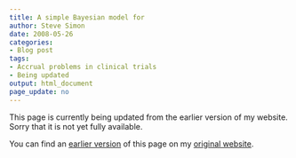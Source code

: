 ```yaml
---
title: A simple Bayesian model for 
author: Steve Simon
date: 2008-05-26
categories:
- Blog post
tags:
- Accrual problems in clinical trials
- Being updated
output: html_document
page_update: no
---
```


This page is currently being updated from the earlier version of my website. Sorry that it is not yet fully available.

<!---More--->

You can find an [earlier version][sim1] of this page on my [original website][sim2].

[sim1]: http://www.pmean.com/08/ExponentialAccrual.html
[sim2]: http://www.pmean.com/original_site.html
